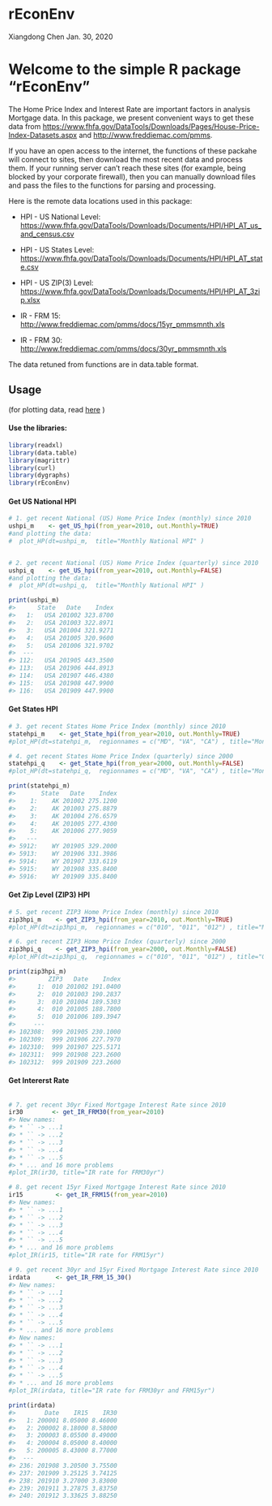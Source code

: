 rEconEnv
================
Xiangdong Chen
Jan. 30, 2020

<!-- README.md is generated from README.Rmd. Please edit that file -->

<!-- badges: start -->

<!-- badges: end -->

# Welcome to the simple R package “rEconEnv”

The Home Price Index and Interest Rate are important factors in analysis
Mortgage data. In this package, we present convenient ways to get these
data from
<https://www.fhfa.gov/DataTools/Downloads/Pages/House-Price-Index-Datasets.aspx>
and <http://www.freddiemac.com/pmms>.

If you have an open access to the internet, the functions of these
packahe will connect to sites, then download the most recent data and
process them. If your running server can’t reach these sites (for
example, being blocked by your corporate firewall), then you can
manually download files and pass the files to the functions for parsing
and processing.

Here is the remote data locations used in this package:

  - HPI - US National Level:
    <https://www.fhfa.gov/DataTools/Downloads/Documents/HPI/HPI_AT_us_and_census.csv>

  - HPI - US States Level:
    <https://www.fhfa.gov/DataTools/Downloads/Documents/HPI/HPI_AT_state.csv>

  - HPI - US ZIP(3) Level:
    <https://www.fhfa.gov/DataTools/Downloads/Documents/HPI/HPI_AT_3zip.xlsx>

  - IR - FRM 15: <http://www.freddiemac.com/pmms/docs/15yr_pmmsmnth.xls>

  - IR - FRM 30: <http://www.freddiemac.com/pmms/docs/30yr_pmmsmnth.xls>

The data retuned from functions are in data.table format.

## Usage

(for plotting data, read [here](file:///C:/AWS/rEconEnv/Examples.html) )

#### Use the libraries:

``` r
library(readxl)
library(data.table)
library(magrittr)
library(curl)
library(dygraphs)
library(rEconEnv)
```

#### Get US National HPI

``` r
# 1. get recent National (US) Home Price Index (monthly) since 2010
ushpi_m    <- get_US_hpi(from_year=2010, out.Monthly=TRUE)
#and plotting the data:
#  plot_HP(dt=ushpi_m,  title="Monthly National HPI" )


# 2. get recent National (US) Home Price Index (quarterly) since 2010
ushpi_q    <- get_US_hpi(from_year=2010, out.Monthly=FALSE)
#and plotting the data:
#  plot_HP(dt=ushpi_q,  title="Monthly National HPI" )

print(ushpi_m)
#>      State   Date    Index
#>   1:   USA 201002 323.8700
#>   2:   USA 201003 322.8971
#>   3:   USA 201004 321.9271
#>   4:   USA 201005 320.9600
#>   5:   USA 201006 321.9702
#>  ---                      
#> 112:   USA 201905 443.3500
#> 113:   USA 201906 444.8913
#> 114:   USA 201907 446.4380
#> 115:   USA 201908 447.9900
#> 116:   USA 201909 447.9900
```

#### Get States HPI

``` r
# 3. get recent States Home Price Index (monthly) since 2010
statehpi_m    <- get_State_hpi(from_year=2010, out.Monthly=TRUE)
#plot_HP(dt=statehpi_m,  regionnames = c("MD", "VA", "CA") , title="Monthly HPI for selected states")

# 4. get recent States Home Price Index (quarterly) since 2000
statehpi_q    <- get_State_hpi(from_year=2000, out.Monthly=FALSE)
#plot_HP(dt=statehpi_q,  regionnames = c("MD", "VA", "CA") , title="Monthly HPI for selected states")

print(statehpi_m)
#>       State   Date    Index
#>    1:    AK 201002 275.1200
#>    2:    AK 201003 275.8879
#>    3:    AK 201004 276.6579
#>    4:    AK 201005 277.4300
#>    5:    AK 201006 277.9059
#>   ---                      
#> 5912:    WY 201905 329.2000
#> 5913:    WY 201906 331.3986
#> 5914:    WY 201907 333.6119
#> 5915:    WY 201908 335.8400
#> 5916:    WY 201909 335.8400
```

#### Get Zip Level (ZIP3) HPI

``` r
# 5. get recent ZIP3 Home Price Index (monthly) since 2010
zip3hpi_m    <- get_ZIP3_hpi(from_year=2010, out.Monthly=TRUE)
#plot_HP(dt=zip3hpi_m,  regionnames = c("010", "011", "012") , title="Monthly HPI for selected zips")

# 6. get recent ZIP3 Home Price Index (quarterly) since 2000
zip3hpi_q    <- get_ZIP3_hpi(from_year=2000, out.Monthly=FALSE)
#plot_HP(dt=zip3hpi_q,  regionnames = c("010", "011", "012") , title="Quarterly HPI for selected zips")

print(zip3hpi_m)
#>         ZIP3   Date    Index
#>      1:  010 201002 191.0400
#>      2:  010 201003 190.2837
#>      3:  010 201004 189.5303
#>      4:  010 201005 188.7800
#>      5:  010 201006 189.3947
#>     ---                     
#> 102308:  999 201905 230.1000
#> 102309:  999 201906 227.7970
#> 102310:  999 201907 225.5171
#> 102311:  999 201908 223.2600
#> 102312:  999 201909 223.2600
```

#### Get Intererst Rate

``` r

# 7. get recent 30yr Fixed Mortgage Interest Rate since 2010
ir30        <- get_IR_FRM30(from_year=2010)
#> New names:
#> * `` -> ...1
#> * `` -> ...2
#> * `` -> ...3
#> * `` -> ...4
#> * `` -> ...5
#> * ... and 16 more problems
#plot_IR(ir30, title="IR rate for FRM30yr")

# 8. get recent 15yr Fixed Mortgage Interest Rate since 2010
ir15         <- get_IR_FRM15(from_year=2010)
#> New names:
#> * `` -> ...1
#> * `` -> ...2
#> * `` -> ...3
#> * `` -> ...4
#> * `` -> ...5
#> * ... and 16 more problems
#plot_IR(ir15, title="IR rate for FRM15yr")

# 9. get recent 30yr and 15yr Fixed Mortgage Interest Rate since 2010
irdata       <- get_IR_FRM_15_30()
#> New names:
#> * `` -> ...1
#> * `` -> ...2
#> * `` -> ...3
#> * `` -> ...4
#> * `` -> ...5
#> * ... and 16 more problems
#> New names:
#> * `` -> ...1
#> * `` -> ...2
#> * `` -> ...3
#> * `` -> ...4
#> * `` -> ...5
#> * ... and 16 more problems
#plot_IR(irdata, title="IR rate for FRM30yr and FRM15yr")

print(irdata)
#>        Date    IR15    IR30
#>   1: 200001 8.05000 8.46000
#>   2: 200002 8.18000 8.58000
#>   3: 200003 8.05500 8.49000
#>   4: 200004 8.05000 8.40000
#>   5: 200005 8.43000 8.77000
#>  ---                       
#> 236: 201908 3.20500 3.75500
#> 237: 201909 3.25125 3.74125
#> 238: 201910 3.27000 3.83000
#> 239: 201911 3.27875 3.83750
#> 240: 201912 3.33625 3.88250
```

